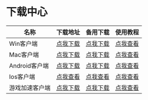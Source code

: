 # 下载中心

| 名称         |                                                                                                                    下载地址                                                                                                                    |                                                          备用下载                                                         |                      使用教程                     |
| ---------- | :----------------------------------------------------------------------------------------------------------------------------------------------------------------------------------------------------------------------------------------: | :-------------------------------------------------------------------------------------------------------------------: | :-------------------------------------------: |
| Win客户端     |                                         [点我下载 ](https://alumninpustedutw-my.sharepoint.com/:u:/g/personal/empty\_alumni\_npust\_edu\_tw/Efg633LAYOFDlFc1rEru5XcBpy0dqzSNnjw2Ddfg\_mmSyw?download=1)                                        |            [点我下载](https://objectstorage.ap-chuncheon-1.oraclecloud.com/n/ax0y39hi2xwl/b/LJClient/o/LJ.zip)            |   [点我查看](https://docs.lengjiao.me/wiki/win)   |
| Mac客户端     | [点我下载](https://alumninpustedutw-my.sharepoint.com/personal/empty\_alumni\_npust\_edu\_tw/\_layouts/15/download.aspx?e=sOZkpp\&share=EdMA6TFQbaxGmkw7UzJH1lYBPzGwcK2zxvyvDZR4IIHHZw\&cid=ca04c0ce-ea7f-4230-a2a1-cec497bb70ec\&ithint=.dmg) |                              [点我下载](https://fastly.jsdelivr.net/gh/ljsupport/leng/LJ.dmg)                             |   [点我查看](https://docs.lengjiao.me/wiki/mac)   |
| Android客户端 |                                                                                                   [点我下载](https://www.lengjiao.me/LJ.apk)                                                                                                   |            [点我下载](https://objectstorage.ap-chuncheon-1.oraclecloud.com/n/ax0y39hi2xwl/b/LJClient/o/LJ.apk)            | [点我查看](https://docs.lengjiao.me/wiki/android) |
| Ios客户端     |                                                                                                  [点我查看](https://docs.lengjiao.me/wiki/ios)                                                                                                 |                                       [点我查看](https://docs.lengjiao.me/wiki/ios)                                       |   [点我查看](https://docs.lengjiao.me/wiki/ios)   |
| 游戏加速客户端    |                                         [点我下载](https://alumninpustedutw-my.sharepoint.com/:u:/g/personal/empty\_alumni\_npust\_edu\_tw/EeXO\_X-OUzpLjl20ClC6cBoBsmOEpGE4dSYYPAokAGLDSQ?download=1)                                         | [点我下载](https://objectstorage.ap-chuncheon-1.oraclecloud.com/n/ax0y39hi2xwl/b/LJClient/o/SSTap-beta-setup-1.0.9.7.zip) |   [点我查看](https://docs.lengjiao.me/wiki/game)  |

